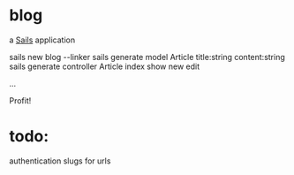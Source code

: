 # blog

a [Sails](http://sailsjs.org) application

sails new blog --linker
sails generate model Article title:string content:string
sails generate controller Article index show new edit

...

Profit!


# todo:

authentication
slugs for urls